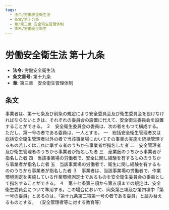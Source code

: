 ```yaml
---
tags:
  - 法令/労働安全衛生法
  - 条文/第十九条
  - 章/第三章_安全衛生管理体制
  - 体系/労働安全衛生
---
```

# 労働安全衛生法 第十九条

- **法令:** 労働安全衛生法
- **条文番号:** 第十九条
- **章:** 第三章　安全衛生管理体制

## 条文
事業者は、第十七条及び前条の規定により安全委員会及び衛生委員会を設けなければならないときは、それぞれの委員会の設置に代えて、安全衛生委員会を設置することができる。
２　安全衛生委員会の委員は、次の者をもつて構成する。ただし、第一号の者である委員は、一人とする。
一　総括安全衛生管理者又は総括安全衛生管理者以外の者で当該事業場においてその事業の実施を統括管理するもの若しくはこれに準ずる者のうちから事業者が指名した者
二　安全管理者及び衛生管理者のうちから事業者が指名した者
三　産業医のうちから事業者が指名した者
四　当該事業場の労働者で、安全に関し経験を有するもののうちから事業者が指名した者
五　当該事業場の労働者で、衛生に関し経験を有するもののうちから事業者が指名した者
３　事業者は、当該事業場の労働者で、作業環境測定を実施している作業環境測定士であるものを安全衛生委員会の委員として指名することができる。
４　第十七条第三項から第五項までの規定は、安全衛生委員会について準用する。この場合において、同条第三項及び第四項中「第一号の委員」とあるのは、「第十九条第二項第一号の者である委員」と読み替えるものとする。
（安全管理者等に対する教育等）

